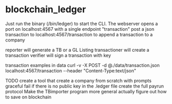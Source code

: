 # blockchain_ledger

Just run the binary (/bin/ledger) to start the CLI. The webserver opens a port on localhost:4567 with a single endpoint "transaction" post a json transaction to localhost:4567/transaction to append a transaction to a company

reporter will generate a TB or a GL Listing
transactioner will create a transaction
verifier will sign a transaction with key

transaction examples in data
curl -v -X POST -d @./data/transaction.json localhost:4567/transaction --header "Content-Type:text/json"    


TODO
create a tool that create a company from scratch with prompts
graceful fail if there is no public key in the .ledger file
create the full payrun protocol
Make the TBimporter program more general
actually figure out how to save on blockchain

